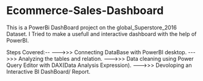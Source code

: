 # Ecommerce-Sales-Dashboard
This is a PowerBi DashBoard project
on the global_Superstore_2016 Dataset.
I Tried to make a usefull and interactive dashboard with the help of PowerBI.

Steps Covered:--
--->>> Connecting DataBase with PowerBI desktop.
--->>> Analyzing the tables and relation.
--->>> Data cleaning using Power Query Editor with DAX(Data Analysis Expression).
--->>> Devoloping an Interactive BI DashBoard/ Report.


